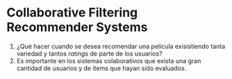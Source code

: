 # Collaborative Filtering Recommender Systems
1. ¿Qué hacer cuando se desea recomendar una película exisistiendo tanta variedad y tantos *ratings* de parte de los usuarios?
2. Es importante en los sistemas colaborativos que exista una gran cantidad de usuarios y de items que hayan sido evaluados.
